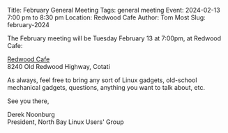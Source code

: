 Title: February General Meeting
Tags: general meeting
Event: 2024-02-13 7:00 pm to 8:30 pm
Location: Redwood Cafe
Author: Tom Most
Slug: february-2024

The February meeting will be Tuesday February 13 at 7:00pm, at Redwood Cafe:

[Redwood Cafe](https://redwoodcafecotati.com/)<br>
8240 Old Redwood Highway, Cotati

As always, feel free to bring any sort of Linux gadgets,
old-school mechanical gadgets, questions, anything you want to talk
about, etc.

See you there,

Derek Noonburg<br>
President, North Bay Linux Users' Group
